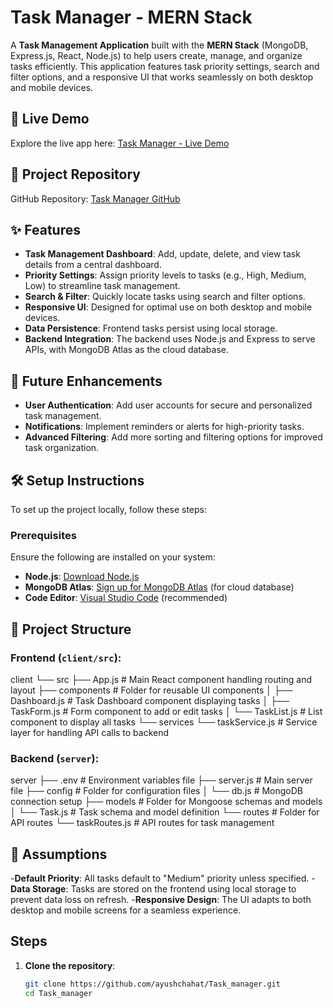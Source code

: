 # Task Manager - MERN Stack

A **Task Management Application** built with the **MERN Stack** (MongoDB, Express.js, React, Node.js) to help users create, manage, and organize tasks efficiently. This application features task priority settings, search and filter options, and a responsive UI that works seamlessly on both desktop and mobile devices.

## 🌟 Live Demo

Explore the live app here: [Task Manager - Live Demo](https://task-manager-frontend-h0vg.onrender.com)

## 📂 Project Repository

GitHub Repository: [Task Manager GitHub](https://github.com/ayushchahat/Task_manager)

## ✨ Features

- **Task Management Dashboard**: Add, update, delete, and view task details from a central dashboard.
- **Priority Settings**: Assign priority levels to tasks (e.g., High, Medium, Low) to streamline task management.
- **Search & Filter**: Quickly locate tasks using search and filter options.
- **Responsive UI**: Designed for optimal use on both desktop and mobile devices.
- **Data Persistence**: Frontend tasks persist using local storage.
- **Backend Integration**: The backend uses Node.js and Express to serve APIs, with MongoDB Atlas as the cloud database.

## 🚀 Future Enhancements

- **User Authentication**: Add user accounts for secure and personalized task management.
- **Notifications**: Implement reminders or alerts for high-priority tasks.
- **Advanced Filtering**: Add more sorting and filtering options for improved task organization.

## 🛠 Setup Instructions

To set up the project locally, follow these steps:

### Prerequisites

Ensure the following are installed on your system:

- **Node.js**: [Download Node.js](https://nodejs.org/)
- **MongoDB Atlas**: [Sign up for MongoDB Atlas](https://www.mongodb.com/cloud/atlas) (for cloud database)
- **Code Editor**: [Visual Studio Code](https://code.visualstudio.com/) (recommended)
## 📁 Project Structure

### Frontend (`client/src`):


client
└── src
    ├── App.js                  # Main React component handling routing and layout
    ├── components              # Folder for reusable UI components
    │   ├── Dashboard.js        # Task Dashboard component displaying tasks
    │   ├── TaskForm.js         # Form component to add or edit tasks
    │   └── TaskList.js         # List component to display all tasks
    └── services
        └── taskService.js      # Service layer for handling API calls to backend


### Backend (`server`):


server
├── .env                        # Environment variables file
├── server.js                   # Main server file
├── config                      # Folder for configuration files
│   └── db.js                   # MongoDB connection setup
├── models                      # Folder for Mongoose schemas and models
│   └── Task.js                 # Task schema and model definition
└── routes                      # Folder for API routes
    └── taskRoutes.js           # API routes for task management

## 📖 Assumptions
-**Default Priority**: All tasks default to "Medium" priority unless specified.
-**Data Storage**: Tasks are stored on the frontend using local storage to prevent data loss on refresh.
-**Responsive Design**: The UI adapts to both desktop and mobile screens for a seamless experience.
## Steps

1. **Clone the repository**:
   ```bash
   git clone https://github.com/ayushchahat/Task_manager.git
   cd Task_manager
